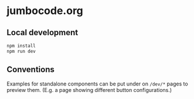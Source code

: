 # jumbocode.org

## Local development

```bash
npm install
npm run dev
```

## Conventions

Examples for standalone components can be put under on `/dev/*` pages to preview them. (E.g. a page showing different button configurations.)
